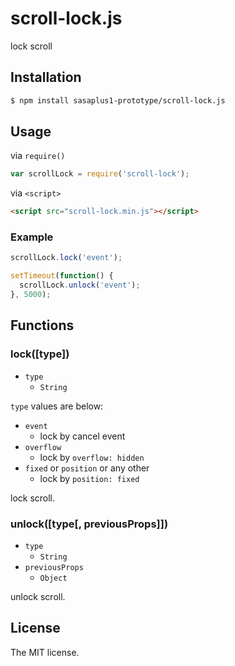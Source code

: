 # scroll-lock.js

lock scroll

## Installation

```sh
$ npm install sasaplus1-prototype/scroll-lock.js
```

## Usage

via `require()`

```js
var scrollLock = require('scroll-lock');
```

via `<script>`

```html
<script src="scroll-lock.min.js"></script>
```

### Example

```js
scrollLock.lock('event');

setTimeout(function() {
  scrollLock.unlock('event');
}, 5000);
```

## Functions

### lock([type])

- `type`
  - `String`

`type` values are below:

- `event`
  - lock by cancel event
- `overflow`
  - lock by `overflow: hidden`
- `fixed` or `position` or any other
  - lock by `position: fixed`

lock scroll.

### unlock([type[, previousProps]])

- `type`
  - `String`
- `previousProps`
  - `Object`

unlock scroll.

## License

The MIT license.

